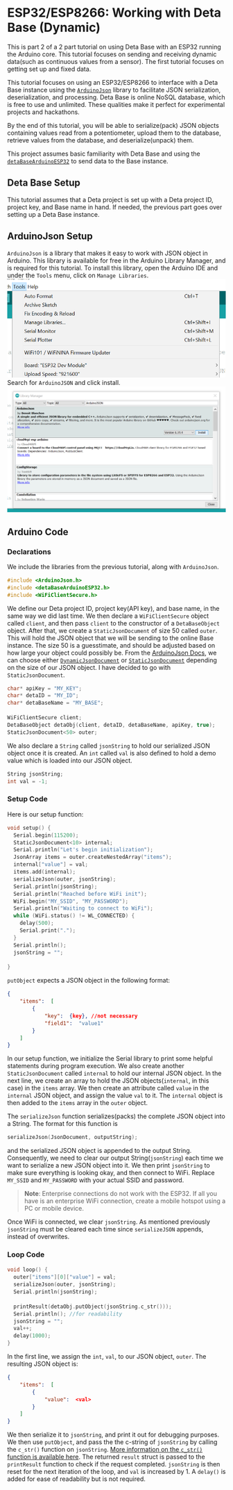 # ESP32/ESP8266: Working with Deta Base (Dynamic)
This is part 2 of a 2 part tutorial on using Deta Base with an ESP32 running the Arduino core. This tutorial focuses on sending and receiving dynamic data(such as continuous values from a sensor). The first tutorial focuses on getting set up and fixed data.

This tutorial focuses on using an ESP32/ESP8266 to interface with a Deta Base instance using the [`ArduinoJson`](https://arduinojson.org/) library to facilitate JSON serialization, deserialization, and processing. Deta Base is online NoSQL database, which is free to use and unlimited. These qualities make it perfect for experimental projects and hackathons.

By the end of this tutorial, you will be able to serialize(pack) JSON objects containing values read from a potentiometer, upload them to the database, retrieve values from the database, and deserialize(unpack) them.

This project assumes basic familiarity with Deta Base and using the [`detaBaseArduinoESP32`](https://github.com/A223D/detaBaseArduinoESP32) to send data to the Base instance.

## Deta Base Setup
This tutorial assumes that  a Deta project is set up with a Deta project ID, project key, and Base name in hand. If needed, the previous part goes over setting up a Deta Base instance. 

## ArduinoJson Setup
`ArduinoJson` is a library that makes it easy to work with JSON object in Arduino. This library is available for free in the Arduino Library Manager, and is required for this tutorial. To install this library, open the Arduino IDE and under the `Tools` menu, click on `Manage Libraries`.
![ArduinoJSON install](./images/aJSONInstall.png) 
Search for `ArduinoJSON` and click install.
![ArduinoJSON install2](./images/aJSONInstall2.png) 

## Arduino Code
### Declarations
We include the libraries from the previous tutorial, along with `ArduinoJson`.
```c++
#include <ArduinoJson.h>
#include <detaBaseArduinoESP32.h>
#include <WiFiClientSecure.h>
```
We define our Deta project ID, project key(API key), and base name, in the same way we did last time. We then declare a `WiFiClientSecure` object called `client`, and then pass `client` to the constructor of a `DetaBaseObject` object.
After that, we create a `StaticJsonDocument` of size 50 called `outer`. This will hold the JSON object that we will be sending to the online Base instance. The size 50 is a guesstimate, and should be adjusted based on how large your object could possibly be. From the [ArduinoJson Docs](https://arduinojson.org/v6/api/jsondocument/#staticjsondocument-vs-dynamicjsondocument), we can choose either [`DynamicJsonDocument`](https://arduinojson.org/v6/api/dynamicjsondocument/) or [`StaticJsonDocument`](https://arduinojson.org/v6/api/staticjsondocument/) depending on the size of our JSON object. I have decided to go with `StaticJsonDocument`.
```c++
char* apiKey = "MY_KEY";
char* detaID = "MY_ID";
char* detaBaseName = "MY_BASE";

WiFiClientSecure client;
DetaBaseObject detaObj(client, detaID, detaBaseName, apiKey, true);
StaticJsonDocument<50> outer;
``` 
We also declare a `String` called `jsonString` to hold our serialized JSON object once it is created. An `int` called `val` is also defined to hold a demo value which is loaded into our JSON object.
```c++
String jsonString;
int val = -1;
```
### Setup Code
Here is our setup function:
```c++
void setup() {
  Serial.begin(115200);
  StaticJsonDocument<10> internal;
  Serial.println("Let's begin initialization");
  JsonArray items = outer.createNestedArray("items");
  internal["value"] = val;
  items.add(internal);
  serializeJson(outer, jsonString);
  Serial.println(jsonString);
  Serial.println("Reached before WiFi init");
  WiFi.begin("MY_SSID", "MY_PASSWORD");
  Serial.println("Waiting to connect to WiFi");
  while (WiFi.status() != WL_CONNECTED) {
    delay(500);
    Serial.print(".");
  }
  Serial.println();
  jsonString = "";

}
```
`putObject` expects a JSON object in the following format:
```json
{
	"items":  [
		{
			"key":  {key}, //not necessary
			"field1":  "value1"
		}
	]
}
```
In our setup function, we initialize the Serial library to print some helpful statements during program execution. We also create another `StaticJsonDocument` called `internal` to hold our internal JSON object. In the next line, we create an array to hold the JSON objects(`internal`, in this case) in the `items` array. We then create an attribute called `value` in the `internal` JSON object, and assign the value `val` to it. The `internal` object is then added to the `items` array in the `outer` object.

The `serializeJson` function serializes(packs) the complete JSON object into a String. The format for this function is 
```c++
serializeJson(JsonDocument, outputString);
```
and the serialized JSON object is appended to the output String. Consequently, we need to clear our output String(`jsonString`) each time we want to serialize a new JSON object into it. 
We then print `jsonString` to make sure everything is looking okay, and then connect to WiFi. Replace `MY_SSID` and `MY_PASSWORD` with your actual SSID and password. 
> **Note**: Enterprise connections do not work with the ESP32. If all you have is an enterprise WiFi connection, create a mobile hotspot using a PC or mobile device.

Once WiFi is connected, we clear `jsonString`. As mentioned previously `jsonString` must be cleared each time since `serializeJSON` appends, instead of overwrites. 

### Loop Code
```c++
void loop() {
  outer["items"][0]["value"] = val;
  serializeJson(outer, jsonString);
  Serial.println(jsonString);

  printResult(detaObj.putObject(jsonString.c_str()));
  Serial.println(); //for readability
  jsonString = "";
  val++;
  delay(1000);
}
```
In the first line, we assign the `int`, `val`, to our JSON object, `outer`. The resulting JSON object is:
```json
{
	"items":  [
		{
			"value":  <val>
		}
	]
}
```
We then serialize it to `jsonString`, and print it out for debugging purposes. 
We then use `putObject`, and pass the the c-string of `jsonString` by calling the `c_str()` function on `jsonString`. [More information on the `c_str()` function is available here](https://www.arduino.cc/reference/en/language/variables/data-types/string/functions/c_str/).
The returned `result` struct is passed to the `printResult` function to check if the request completed. 
`jsonString` is then reset for the next iteration of the loop, and `val` is increased by 1. A `delay()` is added for ease of readability but is not required. 
